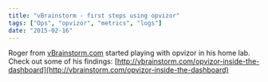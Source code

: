 ```yaml
---
title: "vBrainstorm - first steps using opvizor"
tags: ["Ops", "opvizor", "metrics", "logs"]
date: "2015-02-16"
---
```


Roger from [vBrainstorm.com](http://vbrainstorm.com) started playing with opvizor in his home lab. Check out some of his findings: [http://vbrainstorm.com/opvizor-inside-the-dashboard](http://vbrainstorm.com/opvizor-inside-the-dashboard)
